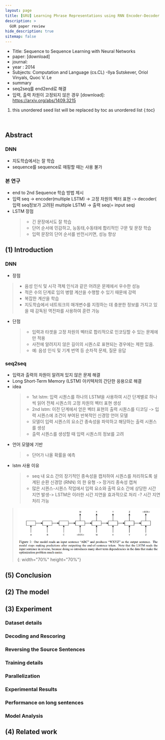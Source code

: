 ```yaml
---
layout: page
title: [GRU] Learning Phrase Representations using RNN Encoder-Decoder for Statistical Machine Translation
description: >
  GUR paper review
hide_description: true
sitemap: false
---
```



- Title: Sequence to Sequence Learning with Neural Networks
- paper: [download]
- journal:  
- year : 2014
- Subjects:	Computation and Language (cs.CL) 
-Ilya Sutskever, Oriol Vinyals, Quoc V. Le
- summary
- seq2seq를 end2end로 해결
- 입력, 출력 차원이 고정되지 않은 경우 
[download]: https://arxiv.org/abs/1409.3215

1. this unordered seed list will be replaced by toc as unordered list
{:toc}
<br>

## Abstract
### DNN
- 지도학습에서는 잘 학습
- sequence를 sequence로 매핑할 때는 사용 불가

### 본 연구
- end to 2nd Sequence 학습 방법 제시
- 입력 seq -> encoder(multiple LSTM) -> 고정 차원의 벡터 표현 -> decoder( 입력 seq정보가 고려된 multiple LSTM) -> 출력 seq(= input seq)
- LSTM 장점
  > - 긴 문장에서도 잘 학습
  > - 단어 순서에 민감하고, 능동태,수동태에 합리적인 구문 및 문장 학습
  > - 입력 문장의 단어 순서를 반전시키면, 성능 향상 


## (1) Introduction
### DNN
- 장점
 > - 음성 인식 및 시각 객체 인식과 같은 어려운 문제에서 우수한 성능
 > - 적은 수의 단계로 임의 병렬 계산을 수행할 수 있기 때문에 강력
 > - 복잡한 계산을 학습
 > - 지도학습에서 네트워크의 매개변수를 지정하는 데 충분한 정보를 가지고 있을 때 감독된 역전파를 사용하여 훈련 가능

- 단점
  > - 입력과 타겟을 고정 차원의 벡터로 합리적으로 인코딩할 수 있는 문제에만 적용
  > - 사전에 알려지지 않은 길이의 시퀀스로 표현되는 경우에는 제한 있음.
  > - 예: 음성 인식 및 기계 번역 등 순차적 문제, 질문 응답 


### seq2seq
-  입력과 출력의 차원이 알려져 있지 않은 문제 해결
-  Long Short-Term Memory (LSTM) 아키텍처의 간단한 응용으로 해결
- idea
  > - 1st lstm: 입력 시퀀스를 하나의 LSTM을 사용하여 시간 단계별로 하나씩 읽어 전체 시퀀스의 고정 차원의 벡터 표현 생성
  > - 2nd lstm: 이전 단계에서 얻은 벡터 표현의 출력 시퀀스를 디코딩 -> 입력 시퀀스에 조건이 부여된 반복적인 신경망 언어 모델
  > - 모델이 입력 시퀀스의 요소간 종속성을 파악하고 해당하는 출력 시퀀스를 생성
  > - 출력 시퀀스를 생성할 때 입력 시퀀스의 정보를 고려
- 언어 모델에 기반 
  > - 단어가 나올 확률을 예측 
- lstm 사용 이유
  > - seq 내 요소 간의 장기적인 종속성을 캡처하여 시퀀스를 처리하도록 설계된 순환 신경망 (RNN) 의 한 유형 -> 장거리 종속성 캡쳐
  > - 많은 시퀀스-시퀀스 작업에서 입력 요소와 출력 요소 간에 상당한 시간 지연 발생-> LSTM은 이러한 시간 지연을 효과적으로 처리 -? 시간 지연 처리 가능


> ![figure1](/assets/img/nlp/9_Seq2Seq_Figure1.png){: width="70%" height="70%"}

## (5) Conclusion

## (2) The model
## (3)  Experiment
###  Dataset details
###  Decoding and Rescoring
###  Reversing the Source Sentences
### Training details
### Parallelization
### Experimental Results
### Performance on long sentences
### Model Analysis
## (4) Related work


